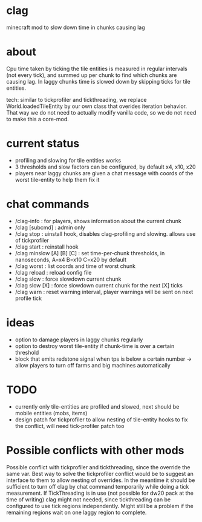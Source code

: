 clag
====

minecraft mod to slow down time in chunks causing lag

about
====

Cpu time taken by ticking the tile entities is measured in regular intervals (not every tick),
and summed up per chunk to find which chunks are causing lag.
In laggy chunks time is slowed down by skipping ticks for tile entities.

tech: similar to tickprofiler and tickthreading, we replace World.loadedTileEntity by our own class that overides iteration behavior.
That way we do not need to actually modify vanilla code, so we do not need to make this a core-mod.

current status
====

* profiling and slowing for tile entities works
* 3 thresholds and slow factors can be configured, by default x4, x10, x20
* players near laggy chunks are given a chat message with coords of the worst tile-entity to help them fix it


chat commands
====

* /clag-info : for players, shows information about the current chunk
* /clag [subcmd] : admin only
* /clag stop : uinstall hook, disables clag-profiling and slowing. allows use of tickprofiler
* /clag start : reinstall hook
* /clag minslow [A] [B] [C] : set time-per-chunk thresholds, in nanoseconds, A=x4 B=x10 C=x20 by default
* /clag worst : list coords and time of worst chunk
* /clag reload : reload config file
* /clag slow : force slowdown current chunk 
* /clag slow [X] : force slowdown current chunk for the next [X] ticks
* /clag warn : reset warning interval, player warnings will be sent on next profile tick


ideas
====

* option to damage players in laggy chunks regularly
* option to destroy worst tile-entity if chunk-time is over a certain threshold
* block that emits redstone signal when tps is below a certain number -> allow players to turn off farms and big machines automatically

TODO
====

* currently only tile-entities are profiled and slowed, next should be mobile entities (mobs, items)
* design patch for tickprofiler to allow nesting of tile-entity hooks to fix the conflict, will need tick-profiler patch too


Possible conflicts with other mods 
====

Possible conflict with tickprofiler and tickthreading, since the override the same var.
Best way to solve the tickprofiler conflict would be to suggest an interface to them to allow nesting of overrides.
In the meantime it should be sufficient to turn off clag by chat command temporarily while doing a tick measurement.
If TickThreading is in use (not possible for dw20 pack at the time of writing) clag might not needed, 
since tickthreading can be configured to use tick regions independently.
Might still be a problem if the remaining regions wait on one laggy region to complete.


